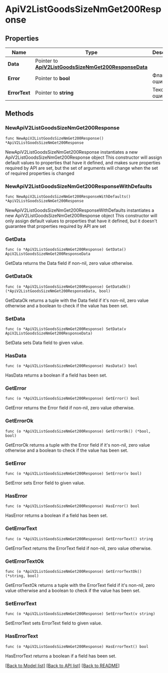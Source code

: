 # ApiV2ListGoodsSizeNmGet200Response

## Properties

Name | Type | Description | Notes
------------ | ------------- | ------------- | -------------
**Data** | Pointer to [**ApiV2ListGoodsSizeNmGet200ResponseData**](ApiV2ListGoodsSizeNmGet200ResponseData.md) |  | [optional] 
**Error** | Pointer to **bool** | Флаг ошибки | [optional] 
**ErrorText** | Pointer to **string** | Текст ошибки | [optional] 

## Methods

### NewApiV2ListGoodsSizeNmGet200Response

`func NewApiV2ListGoodsSizeNmGet200Response() *ApiV2ListGoodsSizeNmGet200Response`

NewApiV2ListGoodsSizeNmGet200Response instantiates a new ApiV2ListGoodsSizeNmGet200Response object
This constructor will assign default values to properties that have it defined,
and makes sure properties required by API are set, but the set of arguments
will change when the set of required properties is changed

### NewApiV2ListGoodsSizeNmGet200ResponseWithDefaults

`func NewApiV2ListGoodsSizeNmGet200ResponseWithDefaults() *ApiV2ListGoodsSizeNmGet200Response`

NewApiV2ListGoodsSizeNmGet200ResponseWithDefaults instantiates a new ApiV2ListGoodsSizeNmGet200Response object
This constructor will only assign default values to properties that have it defined,
but it doesn't guarantee that properties required by API are set

### GetData

`func (o *ApiV2ListGoodsSizeNmGet200Response) GetData() ApiV2ListGoodsSizeNmGet200ResponseData`

GetData returns the Data field if non-nil, zero value otherwise.

### GetDataOk

`func (o *ApiV2ListGoodsSizeNmGet200Response) GetDataOk() (*ApiV2ListGoodsSizeNmGet200ResponseData, bool)`

GetDataOk returns a tuple with the Data field if it's non-nil, zero value otherwise
and a boolean to check if the value has been set.

### SetData

`func (o *ApiV2ListGoodsSizeNmGet200Response) SetData(v ApiV2ListGoodsSizeNmGet200ResponseData)`

SetData sets Data field to given value.

### HasData

`func (o *ApiV2ListGoodsSizeNmGet200Response) HasData() bool`

HasData returns a boolean if a field has been set.

### GetError

`func (o *ApiV2ListGoodsSizeNmGet200Response) GetError() bool`

GetError returns the Error field if non-nil, zero value otherwise.

### GetErrorOk

`func (o *ApiV2ListGoodsSizeNmGet200Response) GetErrorOk() (*bool, bool)`

GetErrorOk returns a tuple with the Error field if it's non-nil, zero value otherwise
and a boolean to check if the value has been set.

### SetError

`func (o *ApiV2ListGoodsSizeNmGet200Response) SetError(v bool)`

SetError sets Error field to given value.

### HasError

`func (o *ApiV2ListGoodsSizeNmGet200Response) HasError() bool`

HasError returns a boolean if a field has been set.

### GetErrorText

`func (o *ApiV2ListGoodsSizeNmGet200Response) GetErrorText() string`

GetErrorText returns the ErrorText field if non-nil, zero value otherwise.

### GetErrorTextOk

`func (o *ApiV2ListGoodsSizeNmGet200Response) GetErrorTextOk() (*string, bool)`

GetErrorTextOk returns a tuple with the ErrorText field if it's non-nil, zero value otherwise
and a boolean to check if the value has been set.

### SetErrorText

`func (o *ApiV2ListGoodsSizeNmGet200Response) SetErrorText(v string)`

SetErrorText sets ErrorText field to given value.

### HasErrorText

`func (o *ApiV2ListGoodsSizeNmGet200Response) HasErrorText() bool`

HasErrorText returns a boolean if a field has been set.


[[Back to Model list]](../README.md#documentation-for-models) [[Back to API list]](../README.md#documentation-for-api-endpoints) [[Back to README]](../README.md)


